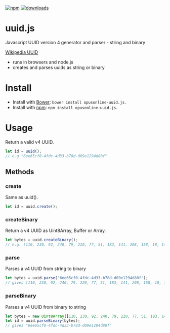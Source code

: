 [![npm](https://img.shields.io/npm/v/opusonline-uuid.js.svg?style=flat)](https://npmjs.org/package/opusonline-uuid.js)
[![downloads](https://img.shields.io/npm/dm/opusonline-uuid.js.svg?style=flat)](https://npmjs.org/package/opusonline-uuid.js)

uuid.js
=======

Javascript UUID version 4 generator and parser - string and binary

[Wikipedia UUID](http://en.wikipedia.org/wiki/Universally_unique_identifier#Version_4_.28random.29)

* runs in browsers and node.js 
* creates and parses uuids as string or binary

# Install

- Install with [Bower](http://bower.io): `bower install opusonline-uuid.js`.
- Install with [npm](https://www.npmjs.org): `npm install opusonline-uuid.js`.

# Usage

Return a valid v4 UUID.

```javascript
let id = uuid();
// e.g "6ee65cf0-4fdc-4d33-b78d-d09e1294d80f"
```

## Methods

### create

Same as uuid().

```javascript
let id = uuid.create();
```

### createBinary

Return a v4 UUID as Uint8Array, Buffer or Array.

```javascript
let bytes = uuid.createBinary();
// e.g. [110, 230, 92, 240, 79, 220, 77, 51, 183, 141, 208, 158, 18, 148, 216, 15]
```

### parse

Parses a v4 UUID from string to binary

```javascript
let bytes = uuid.parse('6ee65cf0-4fdc-4d33-b78d-d09e1294d80f');
// gives [110, 230, 92, 240, 79, 220, 77, 51, 183, 141, 208, 158, 18, 148, 216, 15]
```

### parseBinary

Parses a v4 UUID from binary to string

```javascript
let bytes = new Uint8Array([110, 230, 92, 240, 79, 220, 77, 51, 183, 141, 208, 158, 18, 148, 216, 15]);
let id = uuid.parseBinary(bytes);
// gives "6ee65cf0-4fdc-4d33-b78d-d09e1294d80f"
```
